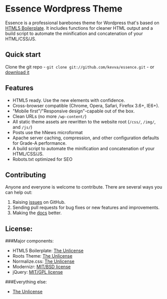 # Essence Wordpress Theme

Essence is a professional barebones theme for Wordpress that's based on [HTML5 Boilerplate](http://www.html5boilerplate.com/). It includes functions for cleaner HTML output and a build script to automate the minification and concatenation of your HTML/CSS/JS.

## Quick start

Clone the git repo - `git clone git://github.com/kevva/essence.git` - or [download it](https://github.com/kevva/essence/zipball/master)

## Features

* HTML5 ready. Use the new elements with confidence.
* Cross-browser compatible (Chrome, Opera, Safari, Firefox 3.6+, IE6+).
* "Mobile first"/"Responsive design"-capable out of the box.
* Clean URLs (no more `/wp-content/`)
* All static theme assets are rewritten to the website root (`/css/`, `/img/`, and `/js/`)
* Posts use the hNews microformat
* Apache server caching, compression, and other configuration defaults for Grade-A performance.
* A build script to automate the minification and concatenation of your HTML/CSS/JS.
* Robots.txt optimized for SEO

## Contributing

Anyone and everyone is welcome to contribute. There are several ways you can help out:

1. Raising [issues](https://github.com/kevva/essence/issues) on GitHub.
2. Sending pull requests for bug fixes or new features and improvements.
3. Making the [docs](https://github.com/kevva/essence/wiki) better.

## License:

###Major components:

* HTML5 Boilerplate: [The Unlicense](http://unlicense.org)
* Roots Theme: [The Unlicense](http://unlicense.org)
* Normalize.css: [The Unlicense](http://unlicense.org)
* Modernizr: [MIT/BSD license](http://www.modernizr.com/license/)
* jQuery: [MIT/GPL license](http://jquery.org/license/)

###Everything else:

* [The Unlicense](http://unlicense.org)
